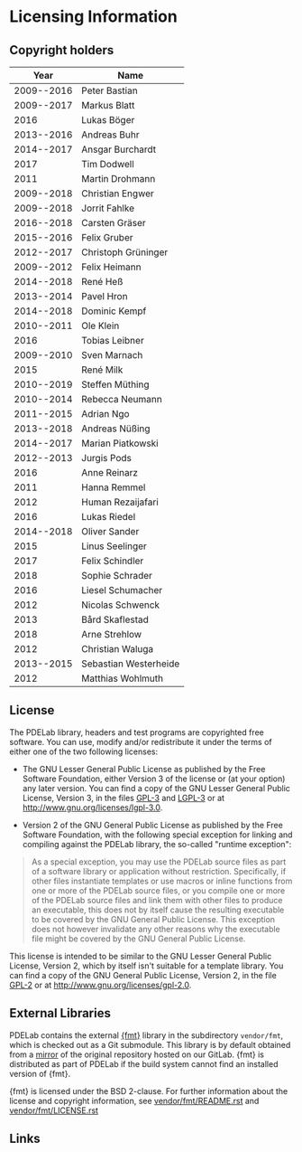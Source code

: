 Licensing Information
=====================

Copyright holders
-----------------

| Year       | Name                       |
|------------|----------------------------|
| 2009--2016 | Peter Bastian              |
| 2009--2017 | Markus Blatt               |
| 2016       | Lukas Böger                |
| 2013--2016 | Andreas Buhr               |
| 2014--2017 | Ansgar Burchardt           |
| 2017       | Tim Dodwell                |
| 2011       | Martin Drohmann            |
| 2009--2018 | Christian Engwer           |
| 2009--2018 | Jorrit Fahlke              |
| 2016--2018 | Carsten Gräser             |
| 2015--2016 | Felix Gruber               |
| 2012--2017 | Christoph Grüninger        |
| 2009--2012 | Felix Heimann              |
| 2014--2018 | René Heß                   |
| 2013--2014 | Pavel Hron                 |
| 2014--2018 | Dominic Kempf              |
| 2010--2011 | Ole Klein                  |
| 2016       | Tobias Leibner             |
| 2009--2010 | Sven Marnach               |
| 2015       | René Milk                  |
| 2010--2019 | Steffen Müthing            |
| 2010--2014 | Rebecca Neumann            |
| 2011--2015 | Adrian Ngo                 |
| 2013--2018 | Andreas Nüßing             |
| 2014--2017 | Marian Piatkowski          |
| 2012--2013 | Jurgis Pods                |
| 2016       | Anne Reinarz               |
| 2011       | Hanna Remmel               |
| 2012       | Human Rezaijafari          |
| 2016       | Lukas Riedel               |
| 2014--2018 | Oliver Sander              |
| 2015       | Linus Seelinger            |
| 2017       | Felix Schindler            |
| 2018       | Sophie Schrader            |
| 2016       | Liesel Schumacher          |
| 2012       | Nicolas Schwenck           |
| 2013       | Bård Skaflestad            |
| 2018       | Arne Strehlow              |
| 2012       | Christian Waluga           |
| 2013--2015 | Sebastian Westerheide      |
| 2012       | Matthias Wohlmuth          |

License
-------

The PDELab library, headers and test programs are copyrighted free software. You
can use, modify and/or redistribute it under the terms of either one of the two
following licenses:

* The GNU Lesser General Public License as published by the Free Software
  Foundation, either Version 3 of the license or (at your option) any later
  version. You can find a copy of the GNU Lesser General Public License, Version
  3, in the files [GPL-3][1] and [LGPL-3][2] or at http://www.gnu.org/licenses/lgpl-3.0.

* Version 2 of the GNU General Public License as published by the Free Software
  Foundation, with the following special exception for linking and compiling
  against the PDELab library, the so-called "runtime exception":

>   As a special exception, you may use the PDELab source files as part of a
>   software library or application without restriction.  Specifically, if other
>   files instantiate templates or use macros or inline functions from one or
>   more of the PDELab source files, or you compile one or more of the PDELab
>   source files and link them with other files to produce an executable, this
>   does not by itself cause the resulting executable to be covered by the GNU
>   General Public License.  This exception does not however invalidate any
>   other reasons why the executable file might be covered by the GNU General
>   Public License.

  This license is intended to be similar to the GNU Lesser General Public
  License, Version 2, which by itself isn't suitable for a template library. You
  can find a copy of the GNU General Public License, Version 2, in the file
  [GPL-2][3] or at http://www.gnu.org/licenses/gpl-2.0.

External Libraries
------------------

PDELab contains the external [{fmt}][4] library in the subdirectory `vendor/fmt`,
which is checked out as a Git submodule. This library is by default obtained from
a [mirror][5] of the original repository hosted on our GitLab. {fmt} is distributed
as part of PDELab if the build system cannot find an installed version of {fmt}.

{fmt} is licensed under the BSD 2-clause. For further information about the license and
copyright information, see [vendor/fmt/README.rst][5] and [vendor/fmt/LICENSE.rst][6]

Links
-----

[1]: GPL-3
[2]: LGPL-3
[3]: GPL-2
[4]: https://fmtlib.net
[5]: vendor/fmt/README.rst
[6]: vendor/fmt/LICENSE.rst
